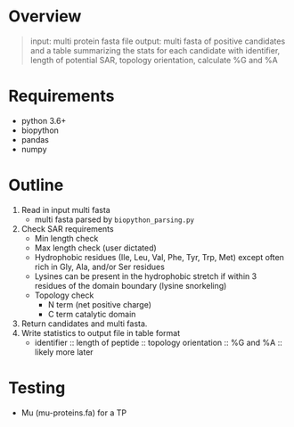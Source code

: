 # Overview
> input: multi protein fasta file
> output: multi fasta of positive candidates and a table summarizing the stats for each candidate with identifier, length of potential SAR, topology orientation, calculate %G and %A

# Requirements
* python 3.6+
* biopython
* pandas
* numpy

# Outline
1. Read in input multi fasta
    * multi fasta parsed by `biopython_parsing.py`
2. Check SAR requirements
    * Min length check
    * Max length check (user dictated)
    * Hydrophobic residues (Ile, Leu, Val, Phe, Tyr, Trp, Met) except often rich in Gly, Ala, and/or Ser residues
    * Lysines can be present in the hydrophobic stretch if within 3 residues of the domain boundary (lysine snorkeling)
    * Topology check
        * N term (net positive charge)
        * C term catalytic domain
3. Return candidates and multi fasta.
4. Write statistics to output file in table format
    * identifier :: length of peptide :: topology orientation :: %G and %A :: likely more later

# Testing
* Mu (mu-proteins.fa) for a TP